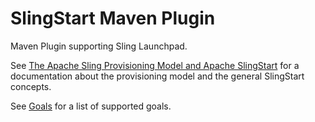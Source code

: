 SlingStart Maven Plugin
=======================

Maven Plugin supporting Sling Launchpad.

See [The Apache Sling Provisioning Model and Apache SlingStart](https://sling.apache.org/documentation/development/slingstart.html) for a documentation about the provisioning model and the general SlingStart concepts.

See [Goals](plugin-info.html) for a list of supported goals.
